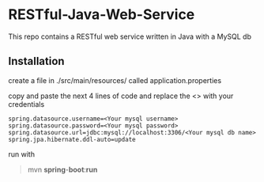 # RESTful-Java-Web-Service

This repo contains a RESTful web service written in Java with a MySQL db

## Installation

create a file in ./src/main/resources/ called application.properties

copy and paste the next 4 lines of code and replace the <> with your credentials

```
spring.datasource.username=<Your mysql username>
spring.datasource.password=<Your mysql password>
spring.datasource.url=jdbc:mysql://localhost:3306/<Your mysql db name>
spring.jpa.hibernate.ddl-auto=update
```


run with


> mvn **spring**-**boot**:**run**
